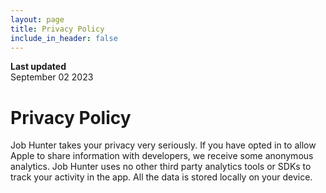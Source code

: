 ```yaml
---
layout: page
title: Privacy Policy
include_in_header: false
---
```


**Last updated**  
September 02 2023

# Privacy Policy
Job Hunter takes your privacy very seriously. If you have opted in to allow Apple to share information with developers, we receive some anonymous analytics. Job Hunter uses no other third party analytics tools or SDKs to track your activity in the app. All the data is stored locally on your device.
